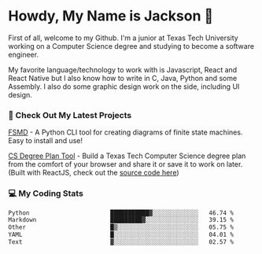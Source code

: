 # Howdy, My Name is Jackson 🤠

First of all, welcome to my Github. I'm a junior at Texas Tech University working on a Computer Science degree and studying to become a software engineer.

My favorite language/technology to work with is Javascript, React and React Native but I also know how to write in C, Java, Python and some Assembly. 
I also do some graphic design work on the side, including UI design.

### 🔨 Check Out My Latest Projects
[FSMD](https://github.com/jaxcksn/FSMD) - A Python CLI tool for creating diagrams of finite state machines. Easy to install and use!

[CS Degree Plan Tool](https://csplan.jaxcksn.dev/) - Build a Texas Tech Computer Science degree plan from the comfort of your browser and share it or save it to work on later. (Built with ReactJS, check out the [source code here](https://github.com/jaxcksn/CompSciDegreePlan))

<!---
jaxcksn/jaxcksn is a ✨ special ✨ repository because its `README.md` (this file) appears on your GitHub profile.
You can click the Preview link to take a look at your changes.
--->

### 💻 My Coding Stats
<!--START_SECTION:waka-->

```txt
Python                       ███████████▓░░░░░░░░░░░░░   46.74 %
Markdown                     █████████▓░░░░░░░░░░░░░░░   39.15 %
Other                        █▒░░░░░░░░░░░░░░░░░░░░░░░   05.75 %
YAML                         █░░░░░░░░░░░░░░░░░░░░░░░░   04.01 %
Text                         ▓░░░░░░░░░░░░░░░░░░░░░░░░   02.57 %
```

<!--END_SECTION:waka-->
